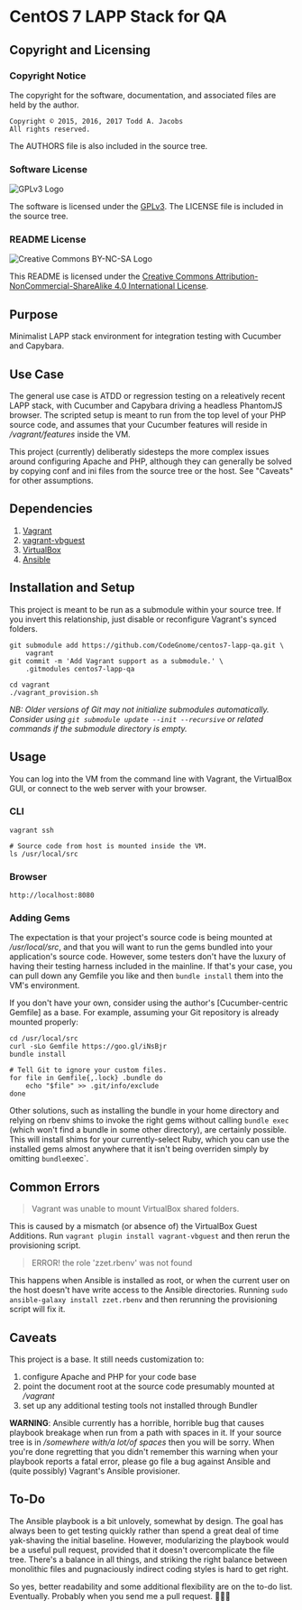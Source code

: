 # CentOS 7 LAPP Stack for QA

## Copyright and Licensing

### Copyright Notice

The copyright for the software, documentation, and associated files are
held by the author.

    Copyright © 2015, 2016, 2017 Todd A. Jacobs
    All rights reserved.

The AUTHORS file is also included in the source tree.

### Software License

![GPLv3 Logo][1]

The software is licensed under the [GPLv3][2]. The LICENSE file is
included in the source tree.

### README License

![Creative Commons BY-NC-SA Logo][3]

This README is licensed under the [Creative Commons
Attribution-NonCommercial-ShareAlike 4.0 International License][4].

## Purpose
Minimalist LAPP stack environment for integration testing with Cucumber
and Capybara.

## Use Case
The general use case is ATDD or regression testing on a releatively
recent LAPP stack, with Cucumber and Capybara driving a headless
PhantomJS browser. The scripted setup is meant to run from the top level
of your PHP source code, and assumes that your Cucumber features will
reside in */vagrant/features* inside the VM.

This project (currently) deliberatly sidesteps the more complex issues
around configuring Apache and PHP, although they can generally be solved
by copying conf and ini files from the source tree or the host. See
"Caveats" for other assumptions.

## Dependencies
1. [Vagrant](https://www.vagrantup.com/)
1. [vagrant-vbguest](https://github.com/dotless-de/vagrant-vbguest)
1. [VirtualBox](https://www.virtualbox.org/)
1. [Ansible](https://www.ansible.com/)

## Installation and Setup
This project is meant to be run as a submodule within your source tree.
If you invert this relationship, just disable or reconfigure Vagrant's
synced folders.

    git submodule add https://github.com/CodeGnome/centos7-lapp-qa.git \
        vagrant
    git commit -m 'Add Vagrant support as a submodule.' \
        .gitmodules centos7-lapp-qa

    cd vagrant
    ./vagrant_provision.sh

*NB: Older versions of Git may not initialize submodules automatically.
Consider using `git submodule update --init --recursive` or related
commands if the submodule directory is empty.*

## Usage
You can log into the VM from the command line with Vagrant, the
VirtualBox GUI, or connect to the web server with your browser.

### CLI
    vagrant ssh

    # Source code from host is mounted inside the VM.
    ls /usr/local/src

### Browser
    http://localhost:8080

### Adding Gems
The expectation is that your project's source code is being mounted at
*/usr/local/src*, and that you will want to run the gems bundled into
your application's source code. However, some testers don't have the
luxury of having their testing harness included in the mainline. If
that's your case, you can pull down any Gemfile you like and then
`bundle install` them into the VM's environment.

If you don't have your own, consider using the author's
[Cucumber-centric Gemfile] as a base. For example, assuming your Git
repository is already mounted properly:

    cd /usr/local/src
    curl -sLo Gemfile https://goo.gl/iNsBjr
    bundle install

    # Tell Git to ignore your custom files.
    for file in Gemfile{,.lock} .bundle do
        echo "$file" >> .git/info/exclude
    done

Other solutions, such as installing the bundle in your home directory
and relying on rbenv shims to invoke the right gems without calling
`bundle exec` (which won't find a bundle in some other directory), are
certainly possible. This will install shims for your currently-select
Ruby, which you can use the installed gems almost anywhere that it isn't
being overriden simply by omitting `bundle`exec`.

## Common Errors

> Vagrant was unable to mount VirtualBox shared folders.

This is caused by a mismatch (or absence of) the VirtualBox Guest
Additions. Run `vagrant plugin install vagrant-vbguest` and then rerun
the provisioning script.

> ERROR! the role 'zzet.rbenv' was not found

This happens when Ansible is installed as root, or when the current user
on the host doesn't have write access to the Ansible directories.
Running `sudo ansible-galaxy install zzet.rbenv` and then rerunning the
provisioning script will fix it.

## Caveats
This project is a base. It still needs customization to:

1. configure Apache and PHP for your code base
1. point the document root at the source code presumably mounted at
   */vagrant*
1. set up any additional testing tools not installed through Bundler

**WARNING**: Ansible currently has a horrible, horrible bug that causes
playbook breakage when run from a path with spaces in it. If your source
tree is in */somewhere with/a lot/of spaces* then you will be sorry.
When you're done regretting that you didn't remember this warning when
your playbook reports a fatal error, please go file a bug against
Ansible and (quite possibly) Vagrant's Ansible provisioner.

## To-Do
The Ansible playbook is a bit unlovely, somewhat by design. The goal has
always been to get testing quickly rather than spend a great deal of
time yak-shaving the initial baseline. However, modularizing the
playbook would be a useful pull request, provided that it doesn't
overcomplicate the file tree. There's a balance in all things, and
striking the right balance between monolithic files and pugnaciously
indirect coding styles is hard to get right.

So yes, better readability and some additional flexibility are on the
to-do list. Eventually. Probably when you send me a pull request. 🙈🙉🙊

[1]: http://www.gnu.org/graphics/gplv3-88x31.png
[2]: http://www.gnu.org/copyleft/gpl.html
[3]: http://i.creativecommons.org/l/by-nc-sa/3.0/us/88x31.png
[4]: https://creativecommons.org/licenses/by-nc-sa/4.0/
[5]: https://goo.gl/iNsBjr
